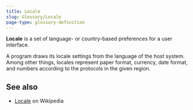```yaml
---
title: Locale
slug: Glossary/Locale
page-type: glossary-definition
---
```




**Locale** is a set of language- or country-based preferences for a user interface.

A program draws its locale settings from the language of the host system. Among other things, locales represent paper format, currency, date format, and numbers according to the protocols in the given region.

## See also

- [Locale](https://en.wikipedia.org/wiki/Locale) on Wikipedia
